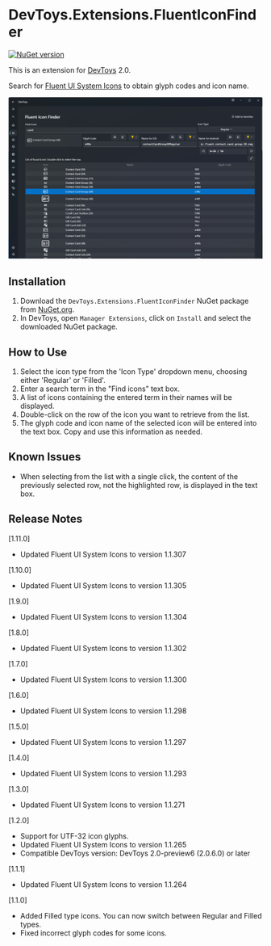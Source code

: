 ﻿# DevToys.Extensions.FluentIconFinder
[![NuGet version](https://badge.fury.io/nu/DevToys.Extensions.FluentIconFinder.svg)](https://badge.fury.io/nu/DevToys.Extensions.FluentIconFinder)

This is an extension for [DevToys](https://devtoys.app/) 2.0.

Search for [Fluent UI System Icons](https://github.com/microsoft/fluentui-system-icons) to obtain glyph codes and icon name.

![fluent-icon-finder](https://raw.githubusercontent.com/pierre3/DevToys.Extensions.FluentIconFinder/master/img/fluent-icon-finder.png)

## Installation

1. Download the `DevToys.Extensions.FluentIconFinder` NuGet package from [NuGet.org](https://www.nuget.org/packages/DevToys.Extensions.FluentIconFinder).
1. In DevToys, open `Manager Extensions`, click on `Install` and select the downloaded NuGet package.

## How to Use
1. Select the icon type from the 'Icon Type' dropdown menu, choosing either 'Regular' or 'Filled'.
2. Enter a search term in the "Find icons" text box.
3. A list of icons containing the entered term in their names will be displayed.
4. Double-click on the row of the icon you want to retrieve from the list.
5. The glyph code and icon name of the selected icon will be entered into the text box. Copy and use this information as needed.

## Known Issues
- When selecting from the list with a single click, the content of the previously selected row, not the highlighted row, is displayed in the text box.

## Release Notes
[1.11.0]
- Updated Fluent UI System Icons to version 1.1.307

[1.10.0]
- Updated Fluent UI System Icons to version 1.1.305

[1.9.0]
- Updated Fluent UI System Icons to version 1.1.304

[1.8.0]
- Updated Fluent UI System Icons to version 1.1.302

[1.7.0]
- Updated Fluent UI System Icons to version 1.1.300

[1.6.0]
- Updated Fluent UI System Icons to version 1.1.298

[1.5.0]
- Updated Fluent UI System Icons to version 1.1.297

[1.4.0]
- Updated Fluent UI System Icons to version 1.1.293

[1.3.0]
- Updated Fluent UI System Icons to version 1.1.271

[1.2.0]
- Support for UTF-32 icon glyphs.
- Updated Fluent UI System Icons to version 1.1.265
- Compatible DevToys version: DevToys 2.0-preview6 (2.0.6.0) or later
 
[1.1.1]

- Updated Fluent UI System Icons to version 1.1.264

[1.1.0]

- Added Filled type icons. You can now switch between Regular and Filled types.
- Fixed incorrect glyph codes for some icons.
